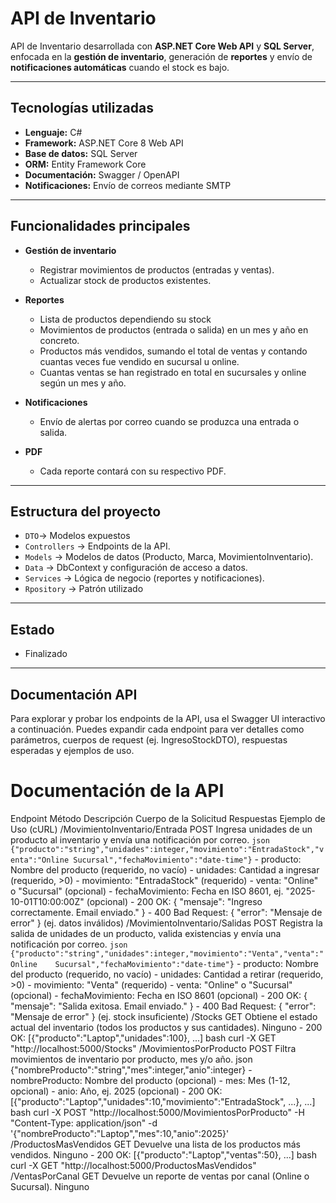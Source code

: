 # API de Inventario

API de Inventario desarrollada con **ASP.NET Core Web API** y **SQL Server**, enfocada en la **gestión de inventario**, generación de **reportes** y envío de **notificaciones automáticas** cuando el stock es bajo.

---

## Tecnologías utilizadas
- **Lenguaje:** C#  
- **Framework:** ASP.NET Core 8 Web API  
- **Base de datos:** SQL Server  
- **ORM:** Entity Framework Core  
- **Documentación:** Swagger / OpenAPI  
- **Notificaciones:** Envío de correos mediante SMTP  

---

## Funcionalidades principales
- **Gestión de inventario**  
  - Registrar movimientos de productos (entradas y ventas).  
  - Actualizar stock de productos existentes.  

- **Reportes**  
  - Lista de productos dependiendo su stock
  - Movimientos de productos (entrada o salida) en un mes y año en concreto.  
  - Productos más vendidos, sumando el total de ventas y contando cuantas veces fue vendido en sucursal u online.  
  - Cuantas ventas se han registrado en total en sucursales y online según un mes y año.  

- **Notificaciones**  
  - Envío de alertas por correo cuando se produzca una entrada o salida.
 
- **PDF**  
  - Cada reporte contará con su respectivo PDF.  

---

##  Estructura del proyecto
- `DTO`→ Modelos expuestos
- `Controllers` → Endpoints de la API.  
- `Models` → Modelos de datos (Producto, Marca, MovimientoInventario).  
- `Data` → DbContext y configuración de acceso a datos.  
- `Services` → Lógica de negocio (reportes y notificaciones).
- `Rpository` → Patrón utilizado

---

##  Estado
- Finalizado

---

## Documentación API
Para explorar y probar los endpoints de la API, usa el Swagger UI interactivo a continuación. Puedes expandir cada endpoint para ver detalles como parámetros, cuerpos de request (ej. IngresoStockDTO), respuestas esperadas y ejemplos de uso.

# Documentación de la API

Endpoint	Método	Descripción	Cuerpo de la Solicitud	Respuestas	Ejemplo de Uso (cURL)
/MovimientoInventario/Entrada	POST	Ingresa unidades de un producto al inventario y envía una notificación por correo.	```json {"producto":"string","unidades":integer,"movimiento":"EntradaStock","venta":"Online	Sucursal","fechaMovimiento":"date-time"}``` - producto: Nombre del producto (requerido, no vacío) - unidades: Cantidad a ingresar (requerido, >0) - movimiento: "EntradaStock" (requerido) - venta: "Online" o "Sucursal" (opcional) - fechaMovimiento: Fecha en ISO 8601, ej. "2025-10-01T10:00:00Z" (opcional)	- 200 OK: { "mensaje": "Ingreso correctamente. Email enviado." } - 400 Bad Request: { "error": "Mensaje de error" } (ej. datos inválidos)
/MovimientoInventario/Salidas	POST	Registra la salida de unidades de un producto, valida existencias y envía una notificación por correo.	```json {"producto":"string","unidades":integer,"movimiento":"Venta","venta":"Online	Sucursal","fechaMovimiento":"date-time"}``` - producto: Nombre del producto (requerido, no vacío) - unidades: Cantidad a retirar (requerido, >0) - movimiento: "Venta" (requerido) - venta: "Online" o "Sucursal" (opcional) - fechaMovimiento: Fecha en ISO 8601 (opcional)	- 200 OK: { "mensaje": "Salida exitosa. Email enviado." } - 400 Bad Request: { "error": "Mensaje de error" } (ej. stock insuficiente)
/Stocks	GET	Obtiene el estado actual del inventario (todos los productos y sus cantidades).	Ninguno	- 200 OK: [{"producto":"Laptop","unidades":100}, ...]	bash curl -X GET "http://localhost:5000/Stocks"
/MovimientosPorProducto	POST	Filtra movimientos de inventario por producto, mes y/o año.	json {"nombreProducto":"string","mes":integer,"anio":integer} - nombreProducto: Nombre del producto (opcional) - mes: Mes (1-12, opcional) - anio: Año, ej. 2025 (opcional)	- 200 OK: [{"producto":"Laptop","unidades":10,"movimiento":"EntradaStock", ...}, ...]	bash curl -X POST "http://localhost:5000/MovimientosPorProducto" -H "Content-Type: application/json" -d '{"nombreProducto":"Laptop","mes":10,"anio":2025}'
/ProductosMasVendidos	GET	Devuelve una lista de los productos más vendidos.	Ninguno	- 200 OK: [{"producto":"Laptop","ventas":50}, ...]	bash curl -X GET "http://localhost:5000/ProductosMasVendidos"
/VentasPorCanal	GET	Devuelve un reporte de ventas por canal (Online o Sucursal).	Ninguno
